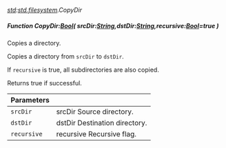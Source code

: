 _[std](../../modules/std/std-module.md):[std.filesystem](../../modules/std/std-filesystem.md).CopyDir_
##### Function CopyDir:[Bool](../../modules/wonkey/wonkey-types-bool.md)( srcDir:[String](../../modules/wonkey/wonkey-types-string.md),dstDir:[String](../../modules/wonkey/wonkey-types-string.md),recursive:[Bool](../../modules/wonkey/wonkey-types-bool.md)=true )
Copies a directory.

Copies a directory from `srcDir` to `dstDir`.

If `recursive` is true, all subdirectories are also copied.

Returns true if successful.

| Parameters |    |
|:-----------|:---|
| `srcDir` | srcDir Source directory. |
| `dstDir` | dstDir Destination directory. |
| `recursive` | recursive Recursive flag. |
